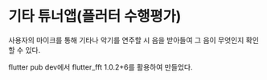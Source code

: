 # 기타 튜너앱(플러터 수행평가)

사용자의 마이크를 통해 기타나 악기를 연주할 시 음을 받아들여 그 음이 무엇인지 확인할 수 있다.

flutter pub dev에서 flutter_fft 1.0.2+6를 활용하여 만들었다.